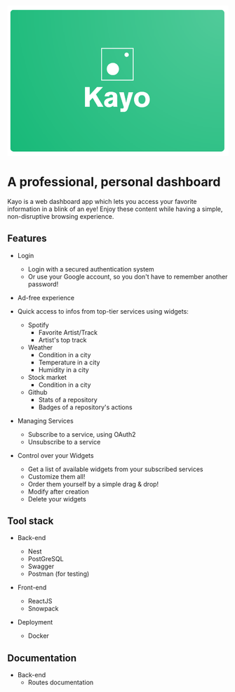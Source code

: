 ![KAYO](assets/banner.png)

# A professional, personal dashboard

Kayo is a web dashboard app which lets you access your favorite information in a blink of an eye! Enjoy these content while having a simple, non-disruptive browsing experience.

## Features

- Login
  - Login with a secured authentication system
  - Or use your Google account, so you don't have to remember another password!

- Ad-free experience

- Quick access to infos from top-tier services using widgets:
  - Spotify
    - Favorite Artist/Track
    - Artist's top track
  - Weather
    - Condition in a city
    - Temperature in a city
    - Humidity in a city
  - Stock market
    - Condition in a city
  - Github
    - Stats of a repository
    - Badges of a repository's actions

- Managing Services
  - Subscribe to a service, using OAuth2
  - Unsubscribe to a service

- Control over your Widgets
  - Get a list of available widgets from your subscribed services
  - Customize them all!
  - Order them yourself by a simple drag & drop!
  - Modify after creation
  - Delete your widgets

## Tool stack

- Back-end
  - Nest
  - PostGreSQL
  - Swagger
  - Postman (for testing)

- Front-end
  - ReactJS
  - Snowpack

- Deployment
  - Docker

## Documentation

- Back-end
  - Routes documentation